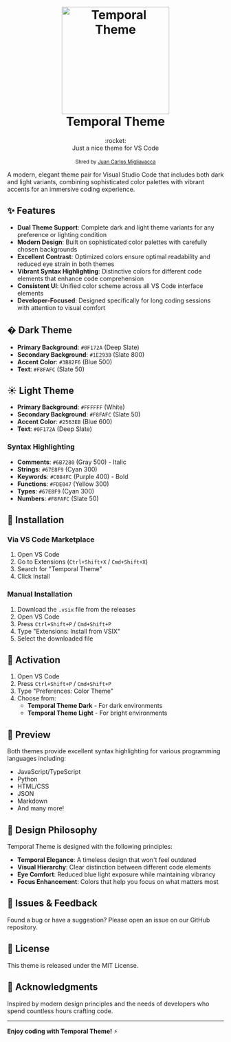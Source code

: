 <h1 align="center">
  <br>
  <a href="http://github.com/elbrodelche"><img src="https://i.imgur.com/wpdsNF8.png" alt="Temporal Theme" width="250"></a>
  <br>
Temporal Theme
  <br>
</h1>
<div align="center">
  :rocket:
</div>
<div align="center">
  Just a nice theme for VS Code
</div>

<br />

<div align="center">
  <sub>Shred by
  <a href="">
  Juan Carlos Migliavacca
  </a>
</div>


A modern, elegant theme pair for Visual Studio Code that includes both dark and light variants, combining sophisticated color palettes with vibrant accents for an immersive coding experience.

## ✨ Features

- **Dual Theme Support**: Complete dark and light theme variants for any preference or lighting condition
- **Modern Design**: Built on sophisticated color palettes with carefully chosen backgrounds
- **Excellent Contrast**: Optimized colors ensure optimal readability and reduced eye strain in both themes
- **Vibrant Syntax Highlighting**: Distinctive colors for different code elements that enhance code comprehension
- **Consistent UI**: Unified color scheme across all VS Code interface elements
- **Developer-Focused**: Designed specifically for long coding sessions with attention to visual comfort

## � Dark Theme

- **Primary Background**: `#0F172A` (Deep Slate)
- **Secondary Background**: `#1E293B` (Slate 800)
- **Accent Color**: `#3B82F6` (Blue 500)
- **Text**: `#F8FAFC` (Slate 50)

## ☀️ Light Theme

- **Primary Background**: `#FFFFFF` (White)
- **Secondary Background**: `#F8FAFC` (Slate 50)
- **Accent Color**: `#2563EB` (Blue 600)
- **Text**: `#0F172A` (Deep Slate)

### Syntax Highlighting

- **Comments**: `#6B7280` (Gray 500) - Italic
- **Strings**: `#67E8F9` (Cyan 300)
- **Keywords**: `#C084FC` (Purple 400) - Bold
- **Functions**: `#FDE047` (Yellow 300)
- **Types**: `#67E8F9` (Cyan 300)
- **Numbers**: `#F8FAFC` (Slate 50)

## 🚀 Installation

### Via VS Code Marketplace

1. Open VS Code
2. Go to Extensions (`Ctrl+Shift+X` / `Cmd+Shift+X`)
3. Search for "Temporal Theme"
4. Click Install

### Manual Installation

1. Download the `.vsix` file from the releases
2. Open VS Code
3. Press `Ctrl+Shift+P` / `Cmd+Shift+P`
4. Type "Extensions: Install from VSIX"
5. Select the downloaded file

## 🔧 Activation

1. Open VS Code
2. Press `Ctrl+Shift+P` / `Cmd+Shift+P`
3. Type "Preferences: Color Theme"
4. Choose from:
   - **Temporal Theme Dark** - For dark environments
   - **Temporal Theme Light** - For bright environments

## 📸 Preview

Both themes provide excellent syntax highlighting for various programming languages including:

- JavaScript/TypeScript
- Python
- HTML/CSS
- JSON
- Markdown
- And many more!

## 🎯 Design Philosophy

Temporal Theme is designed with the following principles:

- **Temporal Elegance**: A timeless design that won't feel outdated
- **Visual Hierarchy**: Clear distinction between different code elements
- **Eye Comfort**: Reduced blue light exposure while maintaining vibrancy
- **Focus Enhancement**: Colors that help you focus on what matters most

## 🐛 Issues & Feedback

Found a bug or have a suggestion? Please open an issue on our GitHub repository.

## 📝 License

This theme is released under the MIT License.

## 🙏 Acknowledgments

Inspired by modern design principles and the needs of developers who spend countless hours crafting code.

---

**Enjoy coding with Temporal Theme!** ⚡

